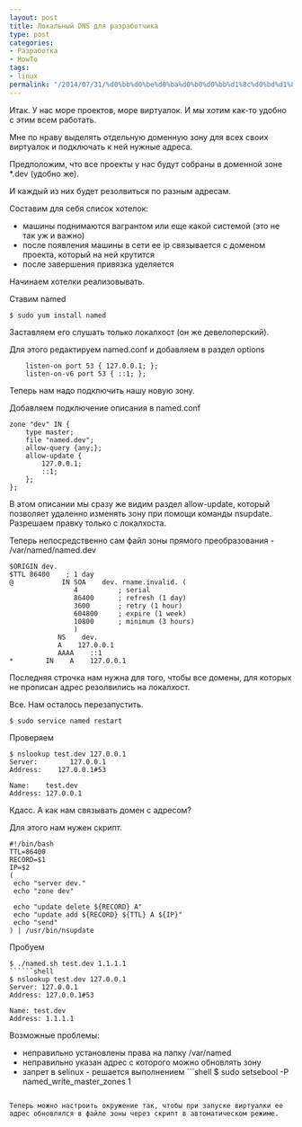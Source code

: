 ```yaml
---
layout: post
title: Локальный DNS для разработчика
type: post
categories:
- Разработка
- HowTo
tags:
- linux
permalink: "/2014/07/31/%d0%bb%d0%be%d0%ba%d0%b0%d0%bb%d1%8c%d0%bd%d1%8b%d0%b9-dns-%d0%b4%d0%bb%d1%8f-%d1%80%d0%b0%d0%b7%d1%80%d0%b0%d0%b1%d0%be%d1%82%d1%87%d0%b8%d0%ba%d0%b0/"
---
```

Итак. У нас море проектов, море виртуалок. И мы хотим как-то удобно с этим всем работать.

Мне по нраву выделять отдельную доменную зону для всех своих виртуалок и подключать к ней нужные адреса.

Предположим, что все проекты у нас будут собраны в доменной зоне *.dev (удобно же).

И каждый из них будет резолвиться по разным адресам.

Составим для себя список хотелок:

- машины поднимаются вагрантом или еще какой системой (это не так уж и важно)
- после появления машины в сети ее ip связывается с доменом проекта, который на ней крутится
- после завершения привязка уделяется

Начинаем хотелки реализовывать.

Ставим named

```shell
$ sudo yum install named
```

Заставляем его слушать только локалхост (он же девелоперский).

Для этого редактируем named.conf и добавляем в раздел options

```
    listen-on port 53 { 127.0.0.1; };  
    listen-on-v6 port 53 { ::1; };
```

Теперь нам надо подключить нашу новую зону.

Добавляем подключение описания в named.conf

```
zone "dev" IN {  
    type master;  
    file "named.dev";  
    allow-query {any;};  
    allow-update {  
        127.0.0.1;  
        ::1;  
    };  
};
```

В этом описании мы сразу же видим раздел allow-update, который позволяет удаленно изменять зону при помощи команды nsupdate. Разрешаем правку только с локалхоста.

Теперь непосредственно сам файл зоны прямого преобразования - /var/named/named.dev

```
$ORIGIN dev.  
$TTL 86400    ; 1 day  
@            IN SOA    dev. rname.invalid. (  
                4          ; serial  
                86400      ; refresh (1 day)  
                3600       ; retry (1 hour)  
                604800     ; expire (1 week)  
                10800      ; minimum (3 hours)  
                )  
            NS    dev.  
            A    127.0.0.1  
            AAAA    ::1  
*        IN    A    127.0.0.1
```

Последняя строчка нам нужна для того, чтобы все домены, для которых не прописан адрес резолвились на локалхост.

Все. Нам осталось перезапустить.

```shell
$ sudo service named restart
```

Проверяем

```shell
$ nslookup test.dev 127.0.0.1  
Server:        127.0.0.1  
Address:    127.0.0.1#53

Name:    test.dev  
Address: 127.0.0.1
```

 

 

Кдасс. А как нам связывать домен с адресом?

Для этого нам нужен скрипт.

```shell
#!/bin/bash  
TTL=86400  
RECORD=$1  
IP=$2  
(  
 echo "server dev."  
 echo "zone dev"

 echo "update delete ${RECORD} A"  
 echo "update add ${RECORD} ${TTL} A ${IP}"  
 echo "send"  
) | /usr/bin/nsupdate
```

 

Пробуем

```shell
$ ./named.sh test.dev 1.1.1.1
``````shell
$ nslookup test.dev 127.0.0.1  
Server: 127.0.0.1  
Address: 127.0.0.1#53

Name: test.dev  
Address: 1.1.1.1
```

Возможные проблемы:

- неправильно установлены права на папку /var/named
- неправильно указан адрес с которого можно обновлять зону
- запрет в selinux - решается выполнением ```shell
$ sudo setsebool -P named_write_master_zones 1
```

Теперь можно настроить окружение так, чтобы при запуске виртуалки ее адрес обновлялся в файле зоны через скрипт в автоматическом режиме.

